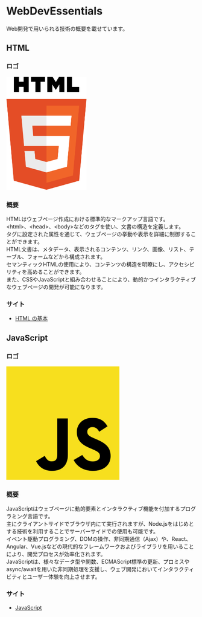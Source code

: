 # WebDevEssentials
Web開発で用いられる技術の概要を載せています。

## HTML
### ロゴ
<img src="images/logos_html-5.svg" height="300">

### 概要
HTMLはウェブページ作成における標準的なマークアップ言語です。  
\<html>、\<head>、\<body>などのタグを使い、文書の構造を定義します。  
タグに設定された属性を通じて、ウェブページの挙動や表示を詳細に制御することができます。  
HTML文書は、メタデータ、表示されるコンテンツ、リンク、画像、リスト、テーブル、フォームなどから構成されます。  
セマンティックHTMLの使用により、コンテンツの構造を明瞭にし、アクセシビリティを高めることができます。  
また、CSSやJavaScriptと組み合わせることにより、動的かつインタラクティブなウェブページの開発が可能になります。  
### サイト
- [HTML の基本](https://developer.mozilla.org/ja/docs/Learn/Getting_started_with_the_web/HTML_basics)
## JavaScript
### ロゴ
<img src="images/logos_javascript.svg" width="300">

### 概要
JavaScriptはウェブページに動的要素とインタラクティブ機能を付加するプログラミング言語です。  
主にクライアントサイドでブラウザ内にて実行されますが、Node.jsをはじめとする技術を利用することでサーバーサイドでの使用も可能です。  
イベント駆動プログラミング、DOMの操作、非同期通信（Ajax）や、React、Angular、Vue.jsなどの現代的なフレームワークおよびライブラリを用いることにより、開発プロセスが効率化されます。  
JavaScriptは、様々なデータ型や関数、ECMAScript標準の更新、プロミスやasync/awaitを用いた非同期処理を支援し、ウェブ開発においてインタラクティビティとユーザー体験を向上させます。
### サイト
- [JavaScript](https://developer.mozilla.org/ja/docs/Web/JavaScript)
